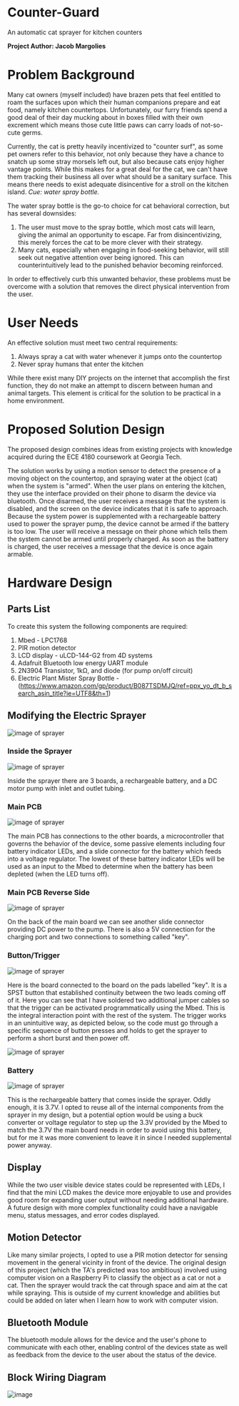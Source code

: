 # Counter-Guard

An automatic cat sprayer for kitchen counters

**Project Author: Jacob Margolies**

# Problem Background

Many cat owners (myself included) have brazen pets that feel entitled to roam the surfaces upon which their human companions prepare and eat food, namely kitchen countertops. Unfortunately, our furry friends spend a good deal of their day mucking about in boxes filled with their own excrement which means those cute little paws can carry loads of not-so-cute germs. 

Currently, the cat is pretty heavily incentivized to "counter surf", as some pet owners refer to this behavior, not only because they have a chance to snatch up some stray morsels left out, but also because cats enjoy higher vantage points. While this makes for a great deal for the cat, we can't have them tracking their business all over what should be a sanitary surface. This means there needs to exist adequate disincentive for a stroll on the kitchen island. *Cue: water spray bottle.* 

The water spray bottle is the go-to choice for cat behavioral correction, but has several downsides:

  1. The user must move to the spray bottle, which most cats will learn, giving the animal an opportunity to escape. Far from disincentivizing, this merely forces the cat to be more clever with their strategy. 
  2. Many cats, especially when engaging in food-seeking behavior, will still seek out negative attention over being ignored. This can counterintuitively lead to the punished behavior becoming reinforced. 
  
In order to effectively curb this unwanted behavior, these problems must be overcome with a solution that removes the direct physical intervention from the user.

# User Needs

An effective solution must meet two central requirements:
  1. Always spray a cat with water whenever it jumps onto the countertop
  2. Never spray humans that enter the kitchen 

While there exist many DIY projects on the internet that accomplish the first function, they do not make an attempt to discern between human and animal targets. This element is critical for the solution to be practical in a home environment.

# Proposed Solution Design

The proposed design combines ideas from existing projects with knowledge acquired during the ECE 4180 coursework at Georgia Tech. 

The solution works by using a motion sensor to detect the presence of a moving object on the countertop, and spraying water at the object (cat) when the system is "armed". When the user plans on entering the kitchen, they use the interface provided on their phone to disarm the device via bluetooth. Once disarmed, the user receives a message that the system is disabled, and the screen on the device indicates that it is safe to approach. Because the system power is supplemented with a rechargeable battery used to power the sprayer pump, the device cannot be armed if the battery is too low. The user will receive a message on their phone which tells them the system cannot be armed until properly charged. As soon as the battery is charged, the user receives a message that the device is once again armable.

# Hardware Design

## Parts List

To create this system the following components are required:
  1. Mbed - LPC1768
  2. PIR motion detector
  3. LCD display - uLCD-144-G2 from 4D systems
  4. Adafruit Bluetooth low energy UART module
  5. 2N3904 Transistor, 1kΩ, and diode (for pump on/off circuit)
  7. Electric Plant Mister Spray Bottle - (https://www.amazon.com/gp/product/B087TSDMJQ/ref=ppx_yo_dt_b_search_asin_title?ie=UTF8&th=1)

## Modifying the Electric Sprayer

![image of sprayer](/images/sprayer.jpg "Electric Plant Mister")

### Inside the Sprayer

![image of sprayer](/images/disassembled.jpg "Electric Plant Mister")

Inside the sprayer there are 3 boards, a rechargeable battery, and a DC motor pump with inlet and outlet tubing.

### Main PCB

![image of sprayer](/images/main_sprayer_board.jpg "Main Board")

The main PCB has connections to the other boards, a microcontroller that governs the behavior of the device, some passive elements including four battery indicator LEDs, and a slide connector for the battery which feeds into a voltage regulator. The lowest of these battery indicator LEDs will be used as an input to the Mbed to determine when the battery has been depleted (when the LED turns off).

### Main PCB Reverse Side

![image of sprayer](/images/board_backside.jpg "Reverse of Main PCB")

On the back of the main board we can see another slide connector providing DC power to the pump. There is also a 5V connection for the charging port and two connections to something called "key".

### Button/Trigger

![image of sprayer](/images/trigger.jpg "Sprayer trigger")

Here is the board connected to the board on the pads labelled "key". It is a SPST button that established continuity between the two leads coming off of it. Here you can see that I have soldered two additional jumper cables so that the trigger can be activated programmatically using the Mbed. This is the integral interaction point with the rest of the system. The trigger works in an unintuitive way, as depicted below, so the code must go through a specific sequence of button presses and holds to get the sprayer to perform a short burst and then power off. 

![image of sprayer](/images/button_usage.png "Instructions")

### Battery

![image of sprayer](/images/battery.jpg "Sprayer Battery")

This is the rechargeable battery that comes inside the sprayer. Oddly enough, it is 3.7V. I opted to reuse all of the internal components from the sprayer in my design, but a potential option would be using a buck converter or voltage regulator to step up the 3.3V provided by the Mbed to match the 3.7V the main board needs in order to avoid using this battery, but for me it was more convenient to leave it in since I needed supplemental power anyway.

## Display

While the two user visible device states could be represented with LEDs, I find that the mini LCD makes the device more enjoyable to use and provides good room for expanding user output without needing additional hardware. A future design with more complex functionality could have a navigable menu, status messages, and error codes displayed. 

## Motion Detector

Like many similar projects, I opted to use a PIR motion detector for sensing movement in the general vicinity in front of the device. The original design of this project (which the TA's predicted was too ambitious) involved using computer vision on a Raspberry Pi to classify the object as a cat or not a cat. Then the sprayer would track the cat through space and aim at the cat while spraying. This is outside of my current knowledge and abilities but could be added on later when I learn how to work with computer vision. 

## Bluetooth Module

The bluetooth module allows for the device and the user's phone to communicate with each other, enabling control of the devices state as well as feedback from the device to the user about the status of the device. 

## Block Wiring Diagram 

![image](https://user-images.githubusercontent.com/20327606/166804523-ff31f469-3e0b-4138-b4db-853183220126.png)



